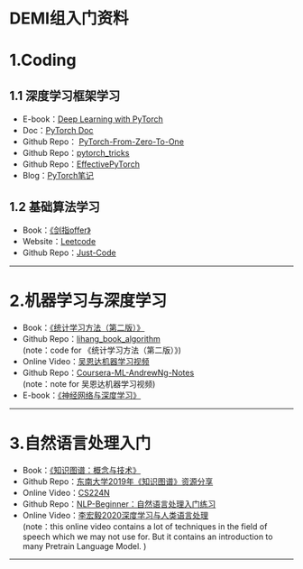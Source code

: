 
# DEMI组入门资料


# 1.Coding
## 1.1 深度学习框架学习
- E-book：<u>[Deep Learning with PyTorch](https://pytorch.org/assets/deep-learning/Deep-Learning-with-PyTorch.pdf)</u>
- Doc：<u>[PyTorch Doc](https://pytorch.org/docs/stable/index.html)</u>
- Github Repo： <u>[PyTorch-From-Zero-To-One](https://github.com/amusi/PyTorch-From-Zero-To-One)</u>
- Github Repo：<u>[pytorch_tricks](https://github.com/zxdefying/pytorch_tricks)</u>
- Github Repo：<u>[EffectivePyTorch](https://github.com/vahidk/EffectivePyTorch)</u>
- Blog：<u>[PyTorch笔记](http://wangjiaan.cn/tags/PyTorch/)</u>

## 1.2 基础算法学习
- Book：<u>[《剑指offer》](https://book.douban.com/subject/27008702/)</u>
- Website：<u>[Leetcode](https://leetcode-cn.com/)</u>
- Github Repo：<u>[Just-Code](https://github.com/YaxeZhang/Just-Code#leetcode-%E9%A2%98%E8%A7%A3)</u>

***

# 2.机器学习与深度学习
- Book：<u>[《统计学习方法（第二版）》](https://book.douban.com/subject/33437381/)</u>
- Github Repo：<u>[lihang_book_algorithm](https://github.com/WenDesi/lihang_book_algorithm)</u>  
(note：code for 《统计学习方法（第二版）》)
- Online Video：<u>[吴恩达机器学习视频](https://www.bilibili.com/video/BV164411b7dx?from=search&seid=6342152292218004890)</u>
- Github Repo：<u>[Coursera-ML-AndrewNg-Notes](https://github.com/fengdu78/Coursera-ML-AndrewNg-Notes)</u>  
(note：note for 吴恩达机器学习视频)
- E-book：<u>[《神经网络与深度学习》](https://nndl.github.io/)</u>

*** 
# 3.自然语言处理入门
- Book：<u>[《知识图谱：概念与技术》](https://book.douban.com/subject/34930415/)</u>
- Github Repo：<u>[东南大学2019年《知识图谱》资源分享](https://github.com/npubird/KnowledgeGraphCourse)</u>
- Online Video：<u>[CS224N](https://www.bilibili.com/video/BV1Wb411W7Nr)</u>
- Github Repo：<u>[NLP-Beginner：自然语言处理入门练习](https://github.com/FudanNLP/nlp-beginner)</u>
- Online Video：<u>[李宏毅2020深度学习与人类语言处理](https://www.bilibili.com/video/BV1RE411g7rQ)</u>  
(note：this online video contains a lot of techniques in the field of speech which we may not use for. But it contains an introduction to many Pretrain Language Model. )

*** 
